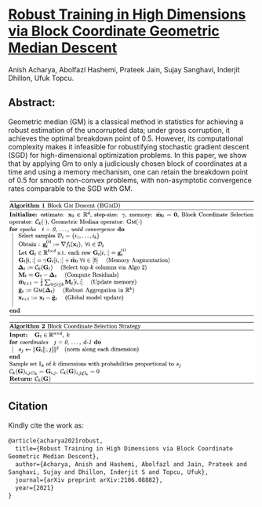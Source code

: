 [Robust Training in High Dimensions via Block Coordinate Geometric Median Descent](https://arxiv.org/pdf/2106.08882.pdf)
=================================================================================
Anish Acharya, Abolfazl Hashemi, Prateek Jain, Sujay Sanghavi, Inderjit Dhillon, Ufuk Topcu.

Abstract:
------------
Geometric median (GM) is a classical method in statistics for achieving a robust estimation
of the uncorrupted data; under gross corruption, it achieves the optimal breakdown point of
0.5. However, its computational complexity makes it infeasible for robustifying stochastic
gradient descent (SGD) for high-dimensional optimization problems. In this paper, we show
that by applying Gm to only a judiciously chosen block of coordinates at a time and using
a memory mechanism, one can retain the breakdown point of 0.5 for smooth non-convex
problems, with non-asymptotic convergence rates comparable to the SGD with GM.

![](https://github.com/anishacharya/BGMD/blob/main/bgmd_algo.png)

Citation  
------------
Kindly cite the work as:    
```
@article{acharya2021robust,
  title={Robust Training in High Dimensions via Block Coordinate Geometric Median Descent},
  author={Acharya, Anish and Hashemi, Abolfazl and Jain, Prateek and Sanghavi, Sujay and Dhillon, Inderjit S and Topcu, Ufuk},
  journal={arXiv preprint arXiv:2106.08882},
  year={2021}
}
```
